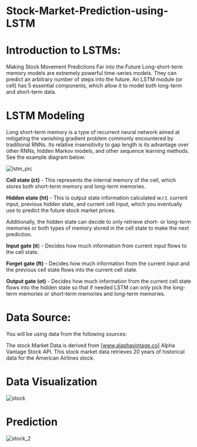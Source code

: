 # Stock-Market-Prediction-using-LSTM

# Introduction to LSTMs: 

Making Stock Movement Predictions Far into the Future Long-short-term memory models are extremely powerful time-series models. They can predict an arbitrary number of steps into the future. An LSTM module (or cell) has 5 essential components, which allow it to model both long-term and short-term data. 

# LSTM Modeling
Long short-term memory is a type of recurrent neural network aimed at mitigating the vanishing gradient problem commonly encountered by traditional RNNs. Its relative insensitivity to gap length is its advantage over other RNNs, hidden Markov models, and other sequence learning methods.
See the example diagram  below:

![lstm_pic](https://github.com/user-attachments/assets/c3f32725-de0a-45e7-b059-7e82964d8c34)

**Cell state (ct)** - This represents the internal memory of the cell, which stores both short-term memory and long-term memories.

**Hidden state (ht)** - This is output state information calculated w.r.t. current input, previous hidden state, and current cell input, which you eventually use to predict the future stock market prices. 

Additionally, the hidden state can decide to only retrieve short- or long-term memories or both types of memory stored in the cell state to make the next prediction. 

**Input gate (it**) - Decides how much information from current input flows to the cell state.

**Forget gate (ft)** - Decides how much information from the current input and the previous cell state flows into the current cell state. 

**Output gate (ot)** - Decides how much information from the current cell state flows into the hidden state so that if needed LSTM can only pick the long-term memories or short-term memories and long-term memories.

# Data Source:

You will be using data from the following sources:

The stock Market Data is derived from [www.alaphavintage.co] Alpha Vantage Stock API.   This stock market data retrieves 20 years of historical data for the American Airlines stock. 

# Data Visualization
![stock](https://github.com/user-attachments/assets/a8ab8f03-89f8-465d-a6de-c9931b1d5aac)

# Prediction

![stock_2](https://github.com/user-attachments/assets/74d86341-ade1-436d-bfe9-b6d7081e5e78)

